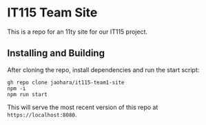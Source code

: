 # IT115 Team Site
This is a repo for an 11ty site for our IT115 project.

## Installing and Building
After cloning the repo, install dependencies and run the start script:

```
gh repo clone jaohara/it115-team1-site
npm -i 
npm run start
```

This will serve the most recent version of this repo at `https://localhost:8080`.
